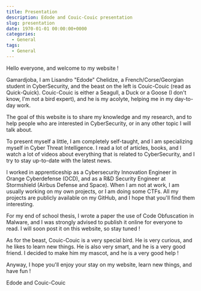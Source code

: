 ```yaml
---
title: Presentation
description: Edode and Couic-Couic presentation
slug: presentation
date: 1970-01-01 00:00:00+0000
categories:
  - General
tags:
  - General
---
```


Hello everyone, and welcome to my website !

Gamardjoba, I am Lisandro "Edode" Chelidze, a French/Corse/Georgian student in CyberSecurity, and the beast on the left is Couic-Couic (read as Quick-Quick).
Couic-Couic is either a Seagull, a Duck or a Goose (I don't know, I'm not a bird expert), and he is my acolyte, helping me in my day-to-day work.

The goal of this website is to share my knowledge and my research, and to help people who are interested in CyberSecurity, or in any other topic I will talk about.

To present myself a little, I am completely self-taught, and I am specializing myself in Cyber Threat Intelligence.
I read a lot of articles, books, and I watch a lot of videos about everything that is related to CyberSecurity, and I try to stay up-to-date with the latest news.

I worked in apprenticeship as a Cybersecurity Innovation Engineer in Orange Cyberdefense (OCD), and as a R&D Security Engineer at Stormshield (Airbus Defense and Space).
When I am not at work, I am usually working on my own projects, or I am doing some CTFs. All my projects are publicly available on my GitHub,
and I hope that you'll find them interesting.

For my end of school thesis, I wrote a paper the use of Code Obfuscation in Malware, and I was strongly advised to publish it online for everyone to read.
I will soon post it on this website, so stay tuned !

As for the beast, Couic-Couic is a very special bird. He is very curious, and he likes to learn new things. He is also very smart, and he is a very good friend.
I decided to make him my mascot, and he is a very good help !

Anyway, I hope you'll enjoy your stay on my website, learn new things, and have fun !

Edode and Couic-Couic 
